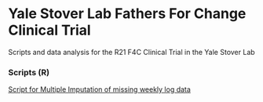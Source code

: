# Yale Stover Lab Fathers For Change Clinical Trial
Scripts and data analysis for the R21 F4C Clinical Trial in the Yale Stover Lab

### Scripts (R)
[Script for Multiple Imputation of missing weekly log data](https://github.com/ellenmartin11/f4c-stover-lab/blob/main/Substance%20Use%20MICE.R)
